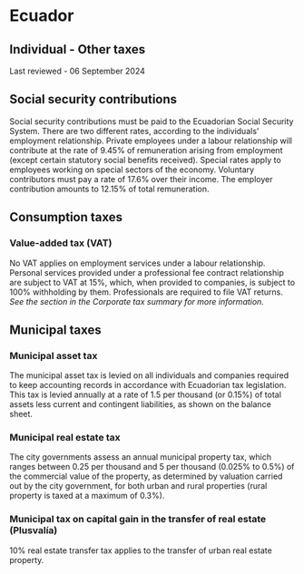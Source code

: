 # Ecuador
## Individual - Other taxes
Last reviewed - 06 September 2024
## Social security contributions
Social security contributions must be paid to the Ecuadorian Social Security System. There are two different rates, according to the individuals' employment relationship.
Private employees under a labour relationship will contribute at the rate of 9.45% of remuneration arising from employment (except certain statutory social benefits received). Special rates apply to employees working on special sectors of the economy. Voluntary contributors must pay a rate of 17.6% over their income.
The employer contribution amounts to 12.15% of total remuneration.
## Consumption taxes
### Value-added tax (VAT)
No VAT applies on employment services under a labour relationship. Personal services provided under a professional fee contract relationship are subject to VAT at 15%, which, when provided to companies, is subject to 100% withholding by them.
Professionals are required to file VAT returns.
_See the section in the Corporate tax summary for more information._
## Municipal taxes
### Municipal asset tax
The municipal asset tax is levied on all individuals and companies required to keep accounting records in accordance with Ecuadorian tax legislation. This tax is levied annually at a rate of 1.5 per thousand (or 0.15%) of total assets less current and contingent liabilities, as shown on the balance sheet.
### Municipal real estate tax
The city governments assess an annual municipal property tax, which ranges between 0.25 per thousand and 5 per thousand (0.025% to 0.5%) of the commercial value of the property, as determined by valuation carried out by the city government, for both urban and rural properties (rural property is taxed at a maximum of 0.3%).
### Municipal tax on capital gain in the transfer of real estate (Plusvalía)
10% real estate transfer tax applies to the transfer of urban real estate property.
